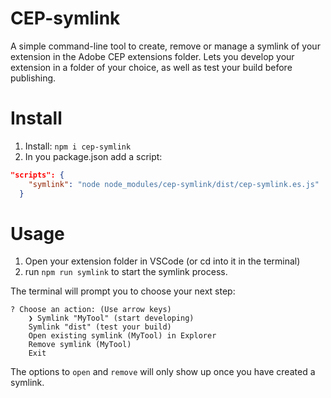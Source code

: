 # CEP-symlink
A simple command-line tool to create, remove or manage a symlink of your extension in the Adobe CEP extensions folder. Lets you develop your extension in a folder of your choice, as well as test your build before publishing.
# Install
1. Install: `npm i cep-symlink`
2. In you package.json add a script: 

```json
"scripts": {
    "symlink": "node node_modules/cep-symlink/dist/cep-symlink.es.js"
  }
```

# Usage
1. Open your extension folder in VSCode (or cd into it in the terminal)
2. run `npm run symlink` to start the symlink process.

The terminal will prompt you to choose your next step:
```
? Choose an action: (Use arrow keys)
    ❯ Symlink "MyTool" (start developing)
    Symlink "dist" (test your build)
    Open existing symlink (MyTool) in Explorer
    Remove symlink (MyTool)
    Exit

  ```

The options to `open` and `remove` will only show up once you have created a symlink.